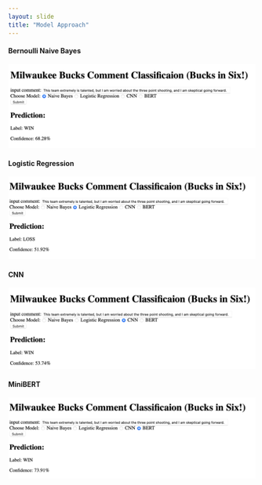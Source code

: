 ```yaml
---
layout: slide
title: "Model Approach"
---
```


#### Bernoulli Naive Bayes

![Bernoulli Naive Bayes](../NBDEMO.png)

#### Logistic Regression

![Logistic Regression](../LRDEMO.png)

#### CNN

![CNN](../CNNDEMO.png)

#### MiniBERT

![MiniBERT](../BERTDEMO.png)
